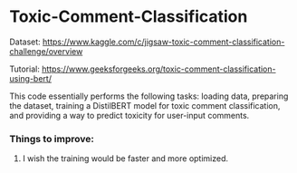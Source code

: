 # Toxic-Comment-Classification
Dataset: https://www.kaggle.com/c/jigsaw-toxic-comment-classification-challenge/overview

Tutorial: https://www.geeksforgeeks.org/toxic-comment-classification-using-bert/

This code essentially performs the following tasks: loading data, preparing the dataset, training a DistilBERT model for toxic comment classification, and providing a way to predict toxicity for user-input comments.

### Things to improve:
1. I wish the training would be faster and more optimized.

